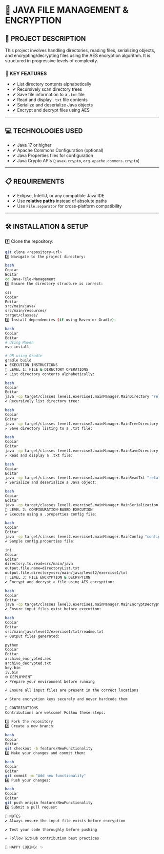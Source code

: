 # 📂 JAVA FILE MANAGEMENT & ENCRYPTION

## 📄 PROJECT DESCRIPTION

This project involves handling directories, reading files, serializing objects, and encrypting/decrypting files using the AES encryption algorithm. It is structured in progressive levels of complexity.

### 🔹 KEY FEATURES

- ✔ List directory contents alphabetically  
- ✔ Recursively scan directory trees  
- ✔ Save file information to a `.txt` file  
- ✔ Read and display `.txt` file contents  
- ✔ Serialize and deserialize Java objects  
- ✔ Encrypt and decrypt files using AES  

---

## 💻 TECHNOLOGIES USED

- ✔ Java 17 or higher  
- ✔ Apache Commons Configuration (optional)  
- ✔ Java Properties files for configuration  
- ✔ Java Crypto APIs (`javax.crypto`, `org.apache.commons.crypto`)  

---

## 📋 REQUIREMENTS

- ✔ Eclipse, IntelliJ, or any compatible Java IDE  
- ✔ Use **relative paths** instead of absolute paths  
- ✔ Use `File.separator` for cross-platform compatibility  

---

## 🛠️ INSTALLATION & SETUP

1️⃣ Clone the repository:

```bash
git clone <repository-url>
2️⃣ Navigate to the project directory:

bash
Copiar
Editar
cd Java-File-Management
3️⃣ Ensure the directory structure is correct:

css
Copiar
Editar
src/main/java/
src/main/resources/
target/classes/
4️⃣ Install dependencies (if using Maven or Gradle):

bash
Copiar
Editar
# Using Maven
mvn install

# OR using Gradle
gradle build
▶️ EXECUTION INSTRUCTIONS
🔹 LEVEL 1: FILE & DIRECTORY OPERATIONS
✔ List directory contents alphabetically:

bash
Copiar
Editar
java -cp target/classes level1.exercise1.mainManager.MainDirectory "relative/path/to/directory"
✔ Recursively list directory tree:

bash
Copiar
Editar
java -cp target/classes level1.exercise2.mainManager.MainTreeDirectory "relative/path/to/directory"
✔ Save directory listing to a .txt file:

bash
Copiar
Editar
java -cp target/classes level1.exercise3.mainManager.MainSaveDirectory "relative/path/to/directory"
✔ Read and display a .txt file:

bash
Copiar
Editar
java -cp target/classes level1.exercise4.mainManager.MainReadTxt "relative/path/to/file.txt"
✔ Serialize and deserialize a Java object:

bash
Copiar
Editar
java -cp target/classes level1.exercise5.mainManager.MainSerialization
🔹 LEVEL 2: CONFIGURATION-BASED EXECUTION
✔ Execute using a .properties config file:

bash
Copiar
Editar
java -cp target/classes level2.exercise1.mainManager.MainConfig "config.properties"
✔ Sample config.properties file:

ini
Copiar
Editar
directory.to.read=src/main/java
output.file.name=directoryList.txt
output.file.directory=src/main/java/level2/exercise1/txt
🔹 LEVEL 3: FILE ENCRYPTION & DECRYPTION
✔ Encrypt and decrypt a file using AES encryption:

bash
Copiar
Editar
java -cp target/classes level3.exercise1.mainManager.MainEncryptDecrypt
✔ Ensure input files exist before execution:

bash
Copiar
Editar
src/main/java/level2/exercise1/txt/readme.txt
✔ Output files generated:

python
Copiar
Editar
archivo_encrypted.aes
archivo_decrypted.txt
key.bin
iv.bin
🌐 DEPLOYMENT
✔ Prepare your environment before running

✔ Ensure all input files are present in the correct locations

✔ Store encryption keys securely and never hardcode them

🤝 CONTRIBUTIONS
Contributions are welcome! Follow these steps:

1️⃣ Fork the repository
2️⃣ Create a new branch:

bash
Copiar
Editar
git checkout -b feature/NewFunctionality
3️⃣ Make your changes and commit them:

bash
Copiar
Editar
git commit -m "Add new functionality"
4️⃣ Push your changes:

bash
Copiar
Editar
git push origin feature/NewFunctionality
5️⃣ Submit a pull request

📌 NOTES
✔ Always ensure the input file exists before encryption

✔ Test your code thoroughly before pushing

✔ Follow GitHub contribution best practices

🚀 HAPPY CODING! ✨

